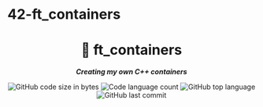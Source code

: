 # 42-ft_containers
<h1 align="center">
	📖 ft_containers
</h1>

<p align="center">
	<b><i>Creating my own C++ containers</i></b><br>
</p>

<p align="center">
	<img alt="GitHub code size in bytes" src="https://img.shields.io/github/languages/code-size/isaad18/42-ft_containers?color=lightblue" />
	<img alt="Code language count" src="https://img.shields.io/github/languages/count/isaad18/42-ft_containers?color=yellow" />
	<img alt="GitHub top language" src="https://img.shields.io/github/languages/top/isaad18/42-ft_containers?color=blue" />
	<img alt="GitHub last commit" src="https://img.shields.io/github/last-commit/isaad18/42-ft_containers?color=green" />
</p>
